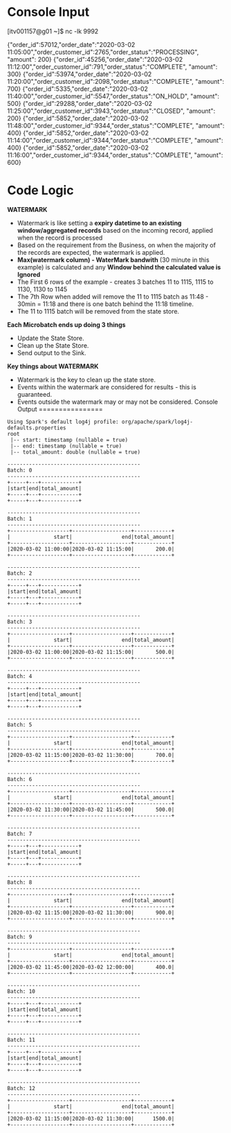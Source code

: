 Console Input
================
[itv001157@g01 ~]$ nc -lk 9992

{"order_id":57012,"order_date":"2020-03-02 11:05:00","order_customer_id":2765,"order_status":"PROCESSING", "amount": 200}
{"order_id":45256,"order_date":"2020-03-02 11:12:00","order_customer_id":791,"order_status":"COMPLETE", "amount": 300}
{"order_id":53974,"order_date":"2020-03-02 11:20:00","order_customer_id":2098,"order_status":"COMPLETE", "amount": 700}
{"order_id":5335,"order_date":"2020-03-02 11:40:00","order_customer_id":5547,"order_status":"ON_HOLD", "amount": 500}
{"order_id":29288,"order_date":"2020-03-02 11:25:00","order_customer_id":3943,"order_status":"CLOSED", "amount": 200}
{"order_id":5852,"order_date":"2020-03-02 11:48:00","order_customer_id":9344,"order_status":"COMPLETE", "amount": 400}
{"order_id":5852,"order_date":"2020-03-02 11:14:00","order_customer_id":9344,"order_status":"COMPLETE", "amount": 400}
{"order_id":5852,"order_date":"2020-03-02 11:16:00","order_customer_id":9344,"order_status":"COMPLETE", "amount": 600}

Code Logic
============
**WATERMARK**
- Watermark is like setting a **expiry datetime to an existing window/aggregated records** based on the incoming record, applied when the record is processed
- Based on the requirement from the Business, on when the majority of the records are expected, the watermark is applied.
- **Max(watermark column) - WaterMark bandwith** (30 minute in this example) is calculated and any **Window behind the calculated value is Ignored**
- The First 6 rows of the example - creates 3 batches 11 to 1115, 1115 to 1130, 1130 to 1145
- The 7th Row when added will remove the 11 to 1115 batch as 11:48 - 30min = 11:18 and there is one batch behind the 11:18 timeline.
- The 11 to 1115 batch will be removed from the state store.

**Each Microbatch ends up doing 3 things**
- Update the State Store.
- Clean up the State Store.
- Send output to the Sink.

**Key things about WATERMARK**
- Watermark is the key to clean up the state store.
- Events within the watermark are considered for results - this is guaranteed.
- Events outside the watermark may or may not be considered.
Console Output
================
```
Using Spark's default log4j profile: org/apache/spark/log4j-defaults.properties
root
 |-- start: timestamp (nullable = true)
 |-- end: timestamp (nullable = true)
 |-- total_amount: double (nullable = true)

-------------------------------------------
Batch: 0
-------------------------------------------
+-----+---+------------+
|start|end|total_amount|
+-----+---+------------+
+-----+---+------------+

-------------------------------------------
Batch: 1
-------------------------------------------
+-------------------+-------------------+------------+
|              start|                end|total_amount|
+-------------------+-------------------+------------+
|2020-03-02 11:00:00|2020-03-02 11:15:00|       200.0|
+-------------------+-------------------+------------+

-------------------------------------------
Batch: 2
-------------------------------------------
+-----+---+------------+
|start|end|total_amount|
+-----+---+------------+
+-----+---+------------+

-------------------------------------------
Batch: 3
-------------------------------------------
+-------------------+-------------------+------------+
|              start|                end|total_amount|
+-------------------+-------------------+------------+
|2020-03-02 11:00:00|2020-03-02 11:15:00|       500.0|
+-------------------+-------------------+------------+

-------------------------------------------
Batch: 4
-------------------------------------------
+-----+---+------------+
|start|end|total_amount|
+-----+---+------------+
+-----+---+------------+

-------------------------------------------
Batch: 5
-------------------------------------------
+-------------------+-------------------+------------+
|              start|                end|total_amount|
+-------------------+-------------------+------------+
|2020-03-02 11:15:00|2020-03-02 11:30:00|       700.0|
+-------------------+-------------------+------------+

-------------------------------------------
Batch: 6
-------------------------------------------
+-------------------+-------------------+------------+
|              start|                end|total_amount|
+-------------------+-------------------+------------+
|2020-03-02 11:30:00|2020-03-02 11:45:00|       500.0|
+-------------------+-------------------+------------+

-------------------------------------------
Batch: 7
-------------------------------------------
+-----+---+------------+
|start|end|total_amount|
+-----+---+------------+
+-----+---+------------+

-------------------------------------------
Batch: 8
-------------------------------------------
+-------------------+-------------------+------------+
|              start|                end|total_amount|
+-------------------+-------------------+------------+
|2020-03-02 11:15:00|2020-03-02 11:30:00|       900.0|
+-------------------+-------------------+------------+

-------------------------------------------
Batch: 9
-------------------------------------------
+-------------------+-------------------+------------+
|              start|                end|total_amount|
+-------------------+-------------------+------------+
|2020-03-02 11:45:00|2020-03-02 12:00:00|       400.0|
+-------------------+-------------------+------------+

-------------------------------------------
Batch: 10
-------------------------------------------
+-----+---+------------+
|start|end|total_amount|
+-----+---+------------+
+-----+---+------------+

-------------------------------------------
Batch: 11
-------------------------------------------
+-----+---+------------+
|start|end|total_amount|
+-----+---+------------+
+-----+---+------------+

-------------------------------------------
Batch: 12
-------------------------------------------
+-------------------+-------------------+------------+
|              start|                end|total_amount|
+-------------------+-------------------+------------+
|2020-03-02 11:15:00|2020-03-02 11:30:00|      1500.0|
+-------------------+-------------------+------------+
```
